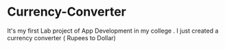 # Currency-Converter
It's my first Lab project of App Development in my college  . I just created a currency converter ( Rupees to Dollar)
